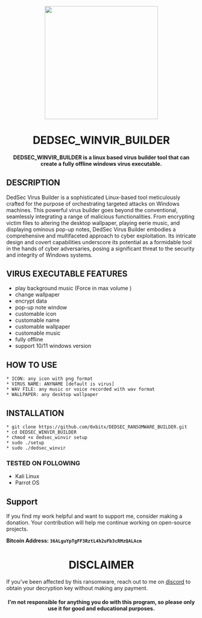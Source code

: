 
<p align="center">
<img src="https://cdn-icons-png.flaticon.com/512/8501/8501421.png", width="300", height="300">
</p>

<h1 align="center"> DEDSEC_WINVIR_BUILDER</h1>
<h4 align="center">DEDSEC_WINVIR_BUILDER is a linux based virus builder tool that can create a fully offline windows virus executable.</h4>

## DESCRIPTION
DedSec Virus Builder is a sophisticated Linux-based tool meticulously crafted for the purpose of orchestrating targeted attacks on Windows machines. This powerful virus builder goes beyond the conventional, seamlessly integrating a range of malicious functionalities. From encrypting victim files to altering the desktop wallpaper, playing eerie music, and displaying ominous pop-up notes, DedSec Virus Builder embodies a comprehensive and multifaceted approach to cyber exploitation. Its intricate design and covert capabilities underscore its potential as a formidable tool in the hands of cyber adversaries, posing a significant threat to the security and integrity of Windows systems.

## VIRUS EXECUTABLE FEATURES
  * play background music (Force in max volume )
  * change wallpaper
  * encrypt data
  * pop-up note window
  * customable icon
  * customable name
  * customable wallpaper
  * customable music
  * fully offline
  * support 10/11 windows version 

## HOW TO USE
    * ICON: any icon with png format
    * VIRUS NAME: ANYNAME [default is virus]
    * WAV FILE: any music or voice recorded with wav format
    * WALLPAPER: any desktop wallpaper

## INSTALLATION 
    * git clone https://github.com/0xbitx/DEDSEC_RANSOMWARE_BUILDER.git
    * cd DEDSEC_WINVIR_BUILDER
    * chmod +x dedsec_winvir setup
    * sudo ./setup
    * sudo ./dedsec_winvir

### TESTED ON FOLLOWING
* Kali Linux 
* Parrot OS 

## Support

If you find my work helpful and want to support me, consider making a donation. Your contribution will help me continue working on open-source projects.

**Bitcoin Address: `36ALguYpTgFF3RztL4h2uFb3cRMzQALAcm`**

<h1 align="center"> DISCLAIMER </h1>

If you've been affected by this ransomware, reach out to me on [discord](https://discord.com/invite/EgkWPws6vV) to obtain your decryption key without making any payment.

<h4 align="center">I'm not responsible for anything you do with this program, so please only use it for good and educational purposes. </h4>

